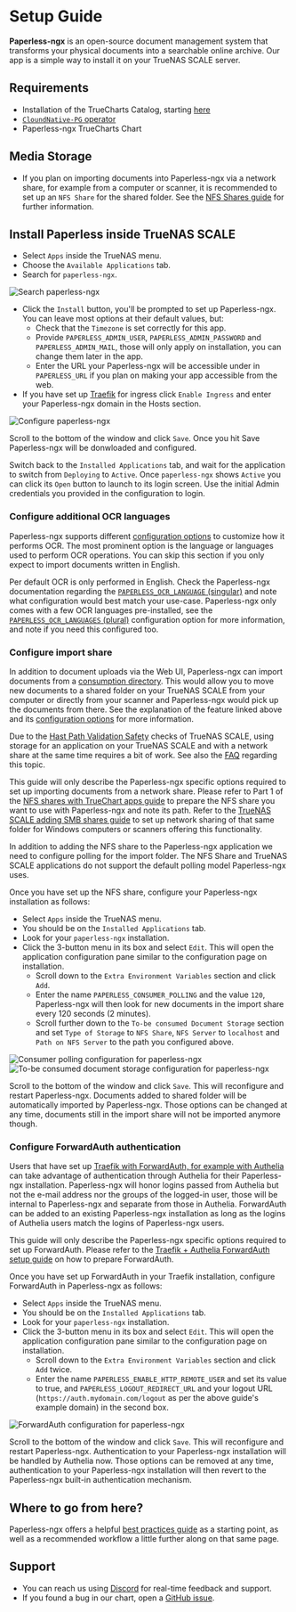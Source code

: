 # Setup Guide

**Paperless-ngx** is an open-source document management system that transforms your physical documents into a searchable
online archive. Our app is a simple way to install it on your TrueNAS SCALE server.

## Requirements

- Installation of the TrueCharts Catalog, starting [here](/manual/SCALE/guides/getting-started)
- [`CloundNative-PG`
  operator](/manual/SCALE/guides/getting-started#cnpg-and-prometheus-operators-installation-and-migration-guide-for-older-users)
- Paperless-ngx TrueCharts Chart

## Media Storage

- If you plan on importing documents into Paperless-ngx via a network share, for example from a computer or scanner, it
  is recommended to set up an `NFS Share` for the shared folder. See the [NFS Shares
  guide](/manual/SCALE/guides/nfs-share) for further information.

## Install Paperless inside TrueNAS SCALE

- Select `Apps` inside the TrueNAS menu.
- Choose the `Available Applications` tab.
- Search for `paperless-ngx`.

![Search paperless-ngx](img/search_paperless-ngx.png)

- Click the `Install` button, you'll be prompted to set up Paperless-ngx. You can leave most options at their default
  values, but:
  - Check that the `Timezone` is set correctly for this app.
  - Provide `PAPERLESS_ADMIN_USER`, `PAPERLESS_ADMIN_PASSWORD` and `PAPERLESS_ADMIN_MAIL`, those will only apply on
    installation, you can change them later in the app.
  - Enter the URL your Paperless-ngx will be accessible under in `PAPERLESS_URL` if you plan on making your app
    accessible from the web.
- If you have set up [Traefik](/charts/enterprise/traefik/how-to/) for ingress click `Enable Ingress` and enter your
  Paperless-ngx domain in the Hosts section.

![Configure paperless-ngx](img/configure_paperless-ngx.png)

Scroll to the bottom of the window and click `Save`. Once you hit Save Paperless-ngx will be donwloaded and configured.

Switch back to the `Installed Applications` tab, and wait for the application to switch from `Deploying` to `Active`.
Once `paperless-ngx` shows `Active` you can click its `Open` button to launch to its login screen. Use the initial Admin
credentials you provided in the configuration to login.

### Configure additional OCR languages

Paperless-ngx supports different [configuration options](https://docs.paperless-ngx.com/configuration/#ocr) to customize
how it performs OCR. The most prominent option is the language or languages used to perform OCR operations. You can skip
this section if you only expect to import documents written in English.

Per default OCR is only performed in English. Check the Paperless-ngx documentation regarding the
[`PAPERLESS_OCR_LANGUAGE` (singular)](https://docs.paperless-ngx.com/configuration/#ocr) and note what configuration
would best match your use-case. Paperless-ngx only comes with a few OCR languages pre-installed, see the
[`PAPERLESS_OCR_LANGUAGES` (plural)](https://docs.paperless-ngx.com/configuration/#docker) configuration option for more
information, and note if you need this configured too.

### Configure import share

In addition to document uploads via the Web UI, Paperless-ngx can import documents from a [consumption
directory](https://docs.paperless-ngx.com/usage/#the-consumption-directory). This would allow you to move new documents
to a shared folder on your TrueNAS SCALE from your computer or directly from your scanner and Paperless-ngx would pick
up the documents from there. See the explanation of the feature linked above and its [configuration
options](https://docs.paperless-ngx.com/configuration/#consume_config) for more information.

Due to the [Hast Path Validation Safety](/manual/SCALE/guides/add-storage#host-path-validation-safety) checks of TrueNAS
SCALE, using storage for an application on your TrueNAS SCALE and with a network share at the same time requires a bit
of work. See also the [FAQ](/manual/FAQ#why-i-cant-use-host-path-on-both-my-apps-and-sharing-services) regarding this
topic.

This guide will only describe the Paperless-ngx specific options required to set up importing documents from a network
share. Please refer to Part 1 of the [NFS shares with TrueChart apps guide](/manual/SCALE/guides/nfs-share) to prepare
the NFS share you want to use with Paperless-ngx and note its path. Refer to the [TrueNAS SCALE adding SMB shares
guide](https://www.truenas.com/docs/scale/scaletutorials/shares/smb/addsmbshares/) to set up network sharing of that
same folder for Windows computers or scanners offering this functionality.

In addition to adding the NFS share to the Paperless-ngx application we need to configure polling for the import folder.
The NFS Share and TrueNAS SCALE applications do not support the default polling model Paperless-ngx uses.

Once you have set up the NFS share, configure your Paperless-ngx installation as follows:

- Select `Apps` inside the TrueNAS menu.
- You should be on the `Installed Applications` tab.
- Look for your `paperless-ngx` installation.
- Click the 3-button menu in its box and select `Edit`. This will open the application configuration pane similar to the
  configuration page on installation.
  - Scroll down to the `Extra Environment Variables` section and click `Add`.
  - Enter the name `PAPERLESS_CONSUMER_POLLING` and the value `120`, Paperless-ngx will then look for new documents in
    the import share every 120 seconds (2 minutes).
  - Scroll further down to the `To-be consumed Document Storage` section and set `Type of Storage` to `NFS Share`, `NFS Server` to `localhost` and `Path on NFS Server` to the path you configured above.

![Consumer polling configuration for paperless-ngx](img/consumer_polling_configuration_for_paperless-ngx.png)
![To-be consumed document storage configuration for paperless-ngx](img/to-be_consumed_document_storage_configuration_for_paperless-ngx.png)

Scroll to the bottom of the window and click `Save`. This will reconfigure and restart Paperless-ngx. Documents added to
shared folder will be automatically imported by Paperless-ngx. Those options can be changed at any time, documents still
in the import share will not be imported anymore though.

### Configure ForwardAuth authentication

Users that have set up [Traefik with ForwardAuth, for example with Authelia](/charts/enterprise/authelia/Setup-Guide/)
can take advantage of authentication through Authelia for their Paperless-ngx installation. Paperless-ngx will honor
logins passed from Authelia but not the e-mail address nor the groups of the logged-in user, those will be internal to
Paperless-ngx and separate from those in Authelia. ForwardAuth can be added to an existing Paperless-ngx installation as
long as the logins of Authelia users match the logins of Paperless-ngx users.

This guide will only describe the Paperless-ngx specific options required to set up ForwardAuth. Please refer to the
[Traefik + Authelia ForwardAuth setup guide](/charts/enterprise/authelia/Setup-Guide/) on how to prepare ForwardAuth.

Once you have set up ForwardAuth in your Traefik installation, configure ForwardAuth in Paperless-ngx as follows:

- Select `Apps` inside the TrueNAS menu.
- You should be on the `Installed Applications` tab.
- Look for your `paperless-ngx` installation.
- Click the 3-button menu in its box and select `Edit`. This will open the application configuration pane similar to the
  configuration page on installation.
  - Scroll down to the `Extra Environment Variables` section and click `Add` twice.
  - Enter the name `PAPERLESS_ENABLE_HTTP_REMOTE_USER` and set its value to true, and `PAPERLESS_LOGOUT_REDIRECT_URL`
    and your logout URL (`https://auth.mydomain.com/logout` as per the above guide's example domain) in the second box.

![ForwardAuth configuration for paperless-ngx](img/forwardauth_configuration_for_paperless-ngx.png)

Scroll to the bottom of the window and click `Save`. This will reconfigure and restart Paperless-ngx. Authentication to
your Paperless-ngx installation will be handled by Authelia now. Those options can be removed at any time,
authentication to your Paperless-ngx installation will then revert to the Paperless-ngx built-in authentication
mechanism.

## Where to go from here?

Paperless-ngx offers a helpful [best practices guide](https://docs.paperless-ngx.com/usage/#basic-searching) as a
starting point, as well as a recommended workflow a little further along on that same page.

## Support

- You can reach us using [Discord](https://discord.gg/tVsPTHWTtr) for real-time feedback and support.
- If you found a bug in our chart, open a [GitHub issue](https://github.com/truecharts/apps/issues/new/choose).
